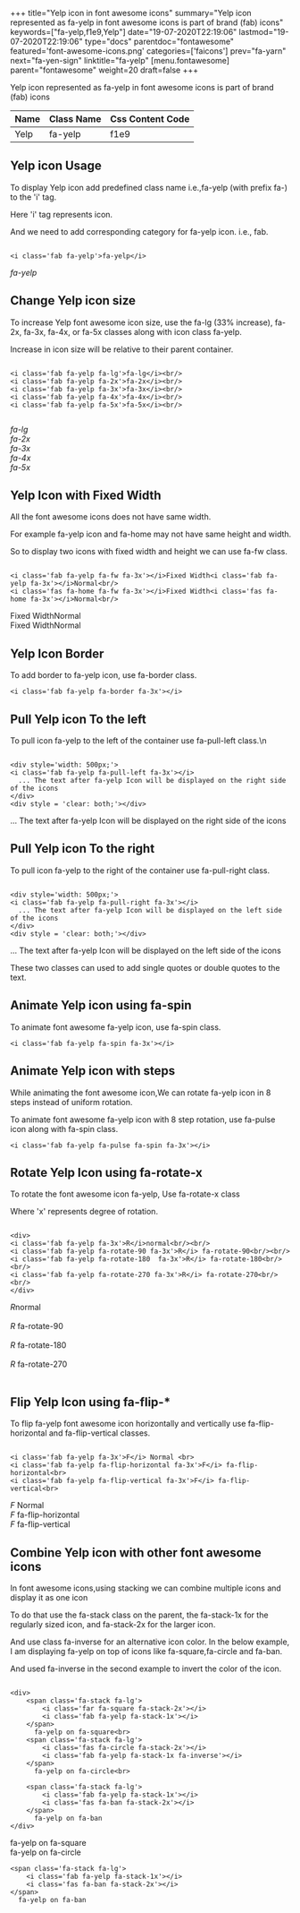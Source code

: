+++
title="Yelp icon in font awesome icons"
summary="Yelp icon represented as fa-yelp in font awesome icons is part of brand (fab) icons"
keywords=["fa-yelp,f1e9,Yelp"]
date="19-07-2020T22:19:06"
lastmod="19-07-2020T22:19:06"
type="docs"
parentdoc="fontawesome"
featured='font-awesome-icons.png'
categories=['faicons']
prev="fa-yarn"
next="fa-yen-sign"
linktitle="fa-yelp"
[menu.fontawesome]
parent="fontawesome"
weight=20
draft=false
+++


Yelp icon represented as fa-yelp in font awesome icons is part of brand (fab) icons

<div class='table-responsive'><table class='table'><thead><tr><th>Name</th><th>Class Name</th><th>Css Content Code</th></tr></thead><tbody><tr><td>Yelp</td><td>fa-yelp</td><td>f1e9</td></tr></tbody></table></div>



## Yelp icon Usage

To display Yelp icon add predefined class name i.e.,fa-yelp (with prefix fa-) to the 'i' tag.

Here 'i' tag represents icon.

And we need to add corresponding category for fa-yelp icon. i.e., fab.


```

<i class='fab fa-yelp'>fa-yelp</i>
```

<i class='fab fa-yelp'>fa-yelp</i>




## Change Yelp icon size
To increase Yelp font awesome icon size, use the fa-lg (33% increase), fa-2x, fa-3x, fa-4x, or fa-5x classes along with icon class fa-yelp.

Increase in icon size will be relative to their parent container. 

```

<i class='fab fa-yelp fa-lg'>fa-lg</i><br/>
<i class='fab fa-yelp fa-2x'>fa-2x</i><br/>
<i class='fab fa-yelp fa-3x'>fa-3x</i><br/>
<i class='fab fa-yelp fa-4x'>fa-4x</i><br/>
<i class='fab fa-yelp fa-5x'>fa-5x</i><br/>
            
```

<i class='fab fa-yelp fa-lg'>fa-lg</i><br/>
<i class='fab fa-yelp fa-2x'>fa-2x</i><br/>
<i class='fab fa-yelp fa-3x'>fa-3x</i><br/>
<i class='fab fa-yelp fa-4x'>fa-4x</i><br/>
<i class='fab fa-yelp fa-5x'>fa-5x</i><br/>
            



## Yelp Icon with Fixed Width 

All the font awesome icons does not have same width.

For example fa-yelp icon and fa-home may not have same height and width.

So to display two icons with fixed width and height we can use fa-fw class.


```

<i class='fab fa-yelp fa-fw fa-3x'></i>Fixed Width<i class='fab fa-yelp fa-3x'></i>Normal<br/>
<i class='fas fa-home fa-fw fa-3x'></i>Fixed Width<i class='fas fa-home fa-3x'></i>Normal<br/>
```

<i class='fab fa-yelp fa-fw fa-3x'></i>Fixed Width<i class='fab fa-yelp fa-3x'></i>Normal<br/>
<i class='fas fa-home fa-fw fa-3x'></i>Fixed Width<i class='fas fa-home fa-3x'></i>Normal<br/>



## Yelp Icon Border 

To add border to fa-yelp icon, use fa-border class.


```
<i class='fab fa-yelp fa-border fa-3x'></i>

```
<i class='fab fa-yelp fa-border fa-3x'></i>





## Pull Yelp icon To the left

To pull icon fa-yelp to the left of the container use fa-pull-left class.\n

```

<div style='width: 500px;'>
<i class='fab fa-yelp fa-pull-left fa-3x'></i>
  ... The text after fa-yelp Icon will be displayed on the right side of the icons
</div>
<div style = 'clear: both;'></div>
```

<div style='width: 500px;'>
<i class='fab fa-yelp fa-pull-left fa-3x'></i>
  ... The text after fa-yelp Icon will be displayed on the right side of the icons
</div>
<div style = 'clear: both;'></div>




## Pull Yelp icon To the right
To pull icon fa-yelp to the right of the container use fa-pull-right class.

```

<div style='width: 500px;'>
<i class='fab fa-yelp fa-pull-right fa-3x'></i>
  ... The text after fa-yelp Icon will be displayed on the left side of the icons
</div>
<div style = 'clear: both;'></div>
```

<div style='width: 500px;'>
<i class='fab fa-yelp fa-pull-right fa-3x'></i>
  ... The text after fa-yelp Icon will be displayed on the left side of the icons
</div>
<div style = 'clear: both;'></div>

These two classes can used to add single quotes or double quotes to the text.


## Animate Yelp icon using fa-spin
To animate font awesome fa-yelp icon, use fa-spin class.

```
<i class='fab fa-yelp fa-spin fa-3x'></i>
```
<i class='fab fa-yelp fa-spin fa-3x'></i>




## Animate Yelp icon with steps
While animating the font awesome icon,We can rotate fa-yelp icon in 8 steps instead of uniform rotation.

To animate font awesome fa-yelp icon with 8 step rotation, use fa-pulse icon along with fa-spin class.


```
<i class='fab fa-yelp fa-pulse fa-spin fa-3x'></i>

```
<i class='fab fa-yelp fa-pulse fa-spin fa-3x'></i>





## Rotate Yelp Icon using fa-rotate-x
To rotate the font awesome icon fa-yelp, Use fa-rotate-x class

Where 'x' represents degree of rotation.


```

<div>
<i class='fab fa-yelp fa-3x'>R</i>normal<br/><br/>
<i class='fab fa-yelp fa-rotate-90 fa-3x'>R</i> fa-rotate-90<br/><br/> 
<i class='fab fa-yelp fa-rotate-180  fa-3x'>R</i> fa-rotate-180<br/><br/> 
<i class='fab fa-yelp fa-rotate-270 fa-3x'>R</i> fa-rotate-270<br/><br/>
</div>
```

<div>
<i class='fab fa-yelp fa-3x'>R</i>normal<br/><br/>
<i class='fab fa-yelp fa-rotate-90 fa-3x'>R</i> fa-rotate-90<br/><br/> 
<i class='fab fa-yelp fa-rotate-180  fa-3x'>R</i> fa-rotate-180<br/><br/> 
<i class='fab fa-yelp fa-rotate-270 fa-3x'>R</i> fa-rotate-270<br/><br/>
</div>




## Flip Yelp Icon using fa-flip-*
To flip fa-yelp font awesome icon horizontally and vertically use fa-flip-horizontal and fa-flip-vertical classes. 

```

<i class='fab fa-yelp fa-3x'>F</i> Normal <br>
<i class='fab fa-yelp fa-flip-horizontal fa-3x'>F</i> fa-flip-horizontal<br>
<i class='fab fa-yelp fa-flip-vertical fa-3x'>F</i> fa-flip-vertical<br>
```

<i class='fab fa-yelp fa-3x'>F</i> Normal <br>
<i class='fab fa-yelp fa-flip-horizontal fa-3x'>F</i> fa-flip-horizontal<br>
<i class='fab fa-yelp fa-flip-vertical fa-3x'>F</i> fa-flip-vertical<br>




## Combine Yelp icon with other font awesome icons
In font awesome icons,using stacking we can combine multiple icons and display it as one icon 

To do that use the fa-stack class on the parent, the fa-stack-1x for the regularly sized icon, and fa-stack-2x for the larger icon.

And use class fa-inverse for an alternative icon color. 
In the below example, I am displaying fa-yelp on top of icons like fa-square,fa-circle and fa-ban.

And used fa-inverse in the second example to invert the color of the icon.

```

<div>
    <span class='fa-stack fa-lg'>
        <i class='far fa-square fa-stack-2x'></i>
        <i class='fab fa-yelp fa-stack-1x'></i>
    </span>
      fa-yelp on fa-square<br>
    <span class='fa-stack fa-lg'>
        <i class='fas fa-circle fa-stack-2x'></i>
        <i class='fab fa-yelp fa-stack-1x fa-inverse'></i>
    </span>
      fa-yelp on fa-circle<br>

    <span class='fa-stack fa-lg'>
        <i class='fab fa-yelp fa-stack-1x'></i>
        <i class='fas fa-ban fa-stack-2x'></i>
    </span>
      fa-yelp on fa-ban
</div>
```

<div>
    <span class='fa-stack fa-lg'>
        <i class='far fa-square fa-stack-2x'></i>
        <i class='fab fa-yelp fa-stack-1x'></i>
    </span>
      fa-yelp on fa-square<br>
    <span class='fa-stack fa-lg'>
        <i class='fas fa-circle fa-stack-2x'></i>
        <i class='fab fa-yelp fa-stack-1x fa-inverse'></i>
    </span>
      fa-yelp on fa-circle<br>

    <span class='fa-stack fa-lg'>
        <i class='fab fa-yelp fa-stack-1x'></i>
        <i class='fas fa-ban fa-stack-2x'></i>
    </span>
      fa-yelp on fa-ban
</div>






